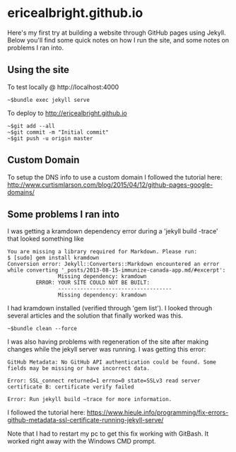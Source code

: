 ericealbright.github.io
========

Here's my first try at building a website through GitHub pages using Jekyll. Below you'll find some quick notes on how I run the site, and some notes on problems I ran into.


Using the site
--------
To test locally @ http://localhost:4000

	~$bundle exec jekyll serve

To deploy to http://ericealbright.github.io

	~$git add --all
	~$git commit -m "Initial commit"
	~$git push -u origin master

Custom Domain
--------
To setup the DNS info to use a custom domain I followed the tutorial here:
http://www.curtismlarson.com/blog/2015/04/12/github-pages-google-domains/

Some problems I ran into
--------
I was getting a kramdown dependency error during a 'jekyll build -trace' that looked something like

	You are missing a library required for Markdown. Please run:
	$ [sudo] gem install kramdown
	Conversion error: Jekyll::Converters::Markdown encountered an error while converting '_posts/2013-08-15-immunize-canada-app.md/#excerpt':
	                Missing dependency: kramdown
	         ERROR: YOUR SITE COULD NOT BE BUILT:
	                ------------------------------------
	                Missing dependency: kramdown

I had kramdown installed (verified through 'gem list'). I looked through several articles and the solution that finally worked was this.

	~$bundle clean --force

I was also having problems with regeneration of the site after making changes while the jekyll server was running. I was getting this error:

	GitHub Metadata: No GitHub API authentication could be found. Some fields may be missing or have incorrect data.

	Error: SSL_connect returned=1 errno=0 state=SSLv3 read server certificate B: certificate verify failed

	Error: Run jekyll build –trace for more information.

I followed the tutorial here:
https://www.hieule.info/programming/fix-errors-github-metadata-ssl-certificate-running-jekyll-serve/

Note that I had to restart my pc to get this fix working with GitBash. It worked right away with the Windows CMD prompt.